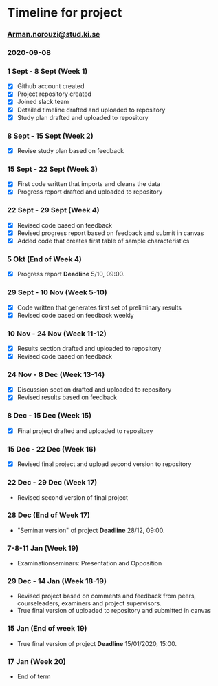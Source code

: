 # Timeline for project
### Arman.norouzi@stud.ki.se
### 2020-09-08

### 1 Sept - 8 Sept (Week 1)
- [x] Github account created                                     
- [x] Project repository created  
- [x] Joined slack team  
- [x] Detailed timeline drafted and uploaded to repository  
- [x] Study plan drafted and uploaded to repository  

### 8 Sept - 15 Sept (Week 2)
- [x] Revise study plan based on feedback 

### 15 Sept - 22 Sept (Week 3)
- [x] First code written that imports and cleans the data  
- [x] Progress report drafted and uploaded to repository

### 22 Sept - 29 Sept (Week 4)
- [x] Revised code based on feedback
- [x] Revised progress report based on feedback and submit in canvas
- [x] Added code that creates first table of sample characteristics

### 5 Okt (End of Week 4)
- [x] Progress report **Deadline** 5/10, 09:00.

### 29 Sept - 10 Nov (Week 5-10)
- [x] Code written that generates first set of preliminary results
- [x] Revised code based on feedback weekly

### 10 Nov - 24 Nov (Week 11-12)
- [x] Results section drafted and uploaded to repository
- [x] Revised code based on feedback

### 24 Nov - 8 Dec (Week 13-14)
- [x] Discussion section drafted and uploaded to repository
- [x] Revised results based on feedback

### 8 Dec - 15 Dec (Week 15)
- [x] Final project drafted and uploaded to repository

### 15 Dec - 22 Dec (Week 16)
- [x] Revised final project and upload second version to repository

### 22 Dec - 29 Dec (Week 17)
- Revised second version of final project

### 28 Dec (End of Week 17)
- "Seminar version" of project **Deadline** 28/12, 09:00.

### 7-8-11 Jan (Week 19)
- Examinationseminars: Presentation and Opposition

### 29 Dec - 14 Jan (Week 18-19)
- Revised project based on comments and feedback from peers, courseleaders, examiners and project supervisors.
- True final version of uploaded to repository and submitted in canvas

### 15 Jan (End of week 19)
- True final version of project **Deadline** 15/01/2020, 15:00.

### 17 Jan (Week 20)
- End of term
